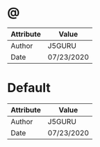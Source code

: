 # @
| Attribute | Value |
| ---  | ---     |
| Author | J5GURU |
| Date | 07/23/2020 |
# Default
| Attribute | Value |
| ---  | ---     |
| Author | J5GURU |
| Date | 07/23/2020 |
